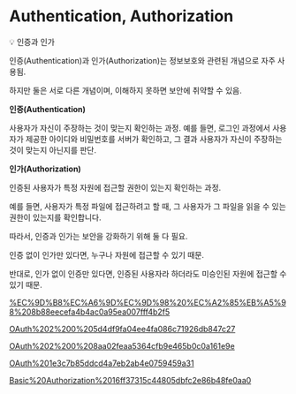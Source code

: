 # Authentication, Authorization

<aside>
💡 인증과 인가

</aside>

인증(Authentication)과 인가(Authorization)는 정보보호와 관련된 개념으로 자주 사용됨. 

하지만 둘은 서로 다른 개념이며, 이해하지 못하면 보안에 취약할 수 있음.

**인증(Authentication)**

사용자가 자신이 주장하는 것이 맞는지 확인하는 과정. 예를 들면, 로그인 과정에서 사용자가 제공한 아이디와 비밀번호를 서버가 확인하고, 그 결과 사용자가 자신이 주장하는 것이 맞는지 아닌지를 판단.

**인가(Authorization)**

인증된 사용자가 특정 자원에 접근할 권한이 있는지 확인하는 과정.

예를 들면, 사용자가 특정 파일에 접근하려고 할 때, 그 사용자가 그 파일을 읽을 수 있는 권한이 있는지를 확인합니다.

따라서, 인증과 인가는 보안을 강화하기 위해 둘 다 필요. 

인증 없이 인가만 있다면, 누구나 자원에 접근할 수 있기 때문. 

반대로, 인가 없이 인증만 있다면, 인증된 사용자라 하더라도 미승인된 자원에 접근할 수 있기 때문.

[%EC%9D%B8%EC%A6%9D%EC%9D%98%20%EC%A2%85%EB%A5%98%208b88eecefa4b4ac0a95ea007fff4b2f5](%EC%9D%B8%EC%A6%9D%EC%9D%98%20%EC%A2%85%EB%A5%98%208b88eecefa4b4ac0a95ea007fff4b2f5)

[OAuth%202%200%205d4df9fa04ee4fa086c71926db847c27](OAuth%202%200%205d4df9fa04ee4fa086c71926db847c27)

[OAuth%202%200%208aa02feaa5364cfb9e465b0c0a161e9e](OAuth%202%200%208aa02feaa5364cfb9e465b0c0a161e9e)

[OAuth%201e3c7b85ddcd4a7eb2ab4e0759459a31](OAuth%201e3c7b85ddcd4a7eb2ab4e0759459a31)

[Basic%20Authorization%2016ff37315c44805dbfc2e86b48fe0aa0](Basic%20Authorization%2016ff37315c44805dbfc2e86b48fe0aa0)